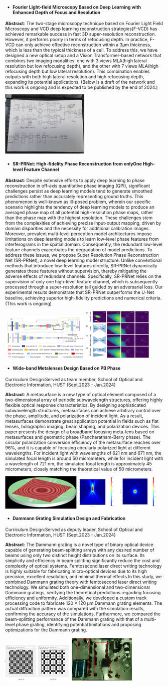 - #### Fourier Light-field Microscopy Based on Deep Learning with Enhanced Depth of Focus and Resolution
<b>Abstract</b>: The two-stage microscopy technique based on Fourier Light Field Microscopy and VCD deep learning reconstruction strategies(F-VCD) has achieved remarkable success in fast 3D super-resolution reconstruction. However, it performs poorly in terms of refocusing depth. In practice, F-VCD can only achieve effective reconstruction within a 3µm thickness, which is less than the typical thickness of a cell. To address this, we have designed a new optical setup and a Vision Transformer-based network that combines two imaging modalities: one with 3 views MLA(high lateral resolution but low refocusing depth), and the other with 7 views MLA(high refocusing depth but low lateral resolution). This combination enables outputs with both high lateral resolution and high refocusing depth, expanding its potential applications. (Below is a draft of the network and this work is ongoing and is expected to be published by the end of 2024.)

<img src="static/assets/projimage/network.jpg" alt="Project Image" style="max-width:50%; height:auto;" class="mt-3 mb-3">

- #### SR-PRNet: High-ﬁdelity Phase Reconstruction from onlyOne High-level Feature Channel
<b>Abstract</b>: Despite extensive efforts to apply deep learning to phase reconstruction in off-axis quantitative phase imaging (QPI), significant challenges persist as deep learning models tend to generate smoothed predictions rather than accurately representing ground truths. This phenomenon is well-known as ill-posed problem, wherein our specific scenario highlights the tendency of deep learning models to produce an averaged phase map of all potential high-resolution phase maps, rather than the phase map with the highest resolution. These challenges stem from the complexities of achieving precise input-output mapping, driven by domain disparities and the necessity for additional calibration images. Moreover, prevalent multi-level perception model architectures impose limitations on deep learning models to learn low-level phase features from interferograms in the spatial domain. Consequently, the redundant low-level feature channels exacerbates the degradation of model predictions. To address these issues, we propose Super Resolution Phase Reconstruction Net (SR-PRNet), a novel deep learning model structure. Unlike conventional methods that introduce low-level features directly, SR-PRNet dynamically generates these features without supervision, thereby mitigating the adverse effects of redundant channels. Specifically, SR-PRNet relies on the supervision of only one high-level feature channel, which is subsequently processed through a super-resolution tail guided by an adversarial loss. Our experimental results demonstrate that SR-PRNet outperforms the U-Net baseline, achieving superior high-ﬁdelity predictions and numerical criteria.(This work is ongoing)

<img src="static/assets/projimage/SR-PR.jpg" alt="our SR-PR net" style="max-width:50%; height:auto;" class="mt-3 mb-3">
<img src="static/assets/projimage/contrast.png" alt="contrast between Unet baseline with SR-PR net" style="max-width:40%; height:auto;" class="mt-3 mb-3">

- #### Wide-band Metalenses Design Based on PB Phase
Curriculum Design:Served as team member, School of Optical and Electronic Information, HUST (Sept.2023 - Jan.2024)

<b>Abstract</b>: A metasurface is a new type of optical element composed of a two-dimensional array of periodic subwavelength structures, offering highly flexible optical response characteristics. By designing sophisticated subwavelength structures, metasurfaces can achieve arbitrary control over the phase, amplitude, and polarization of incident light. As a result, metasurfaces demonstrate great application potential in fields such as flat lenses, holographic imaging, beam shaping, and polarization devices. This paper presents the design of a broadband focusing meta-lens based on metasurfaces and geometric phase (Pancharatnam-Berry phase). The circular polarization conversion efficiency of the metasurface reaches over 96%, and it is capable of focusing circularly polarized light at different wavelengths. For incident light with wavelengths of 621 nm and 671 nm, the simulated focal length is around 50 micrometers, while for incident light with a wavelength of 721 nm, the simulated focal length is approximately 45 micrometers, closely matching the theoretical value of 50 micrometers.

<img src="static/assets/projimage/pb.png" alt="Project Image" style="max-width:45%; height:auto;" class="mt-3 mb-3">
<img src="static/assets/projimage/pb1.jpg" alt="Project Image" style="max-width:50%; height:auto;" class="mt-3 mb-3">

- #### Dammann Grating Simulation Design and Fabrication
Curriculum Design:Served as deputy leader, School of Optical and Electronic Information, HUST (Sept.2023 - Jan.2024)

<b>Abstract</b>: The Dammann grating is a novel type of binary optical device capable of generating beam-splitting arrays with any desired number of beams using only two distinct height distributions on its surface. Its simplicity and efficiency in beam splitting significantly reduce the cost and complexity of optical systems. Femtosecond laser direct writing technology is highly suitable for fabricating micro-optical devices due to its high precision, excellent resolution, and minimal thermal effects.In this study, we combined Dammann grating theory with femtosecond laser direct writing technology. We simulated both one-dimensional and two-dimensional Dammann gratings, verifying the theoretical predictions regarding focusing efficiency and uniformity. Additionally, we developed a custom track processing code to fabricate 120 × 120 μm Dammann grating elements. The actual diffraction pattern was compared with the simulation results, confirming the accuracy of the simulations. Furthermore, we compared the beam-splitting performance of the Dammann grating with that of a multi-level phase grating, identifying potential limitations and proposing optimizations for the Dammann grating.

<img src="static/assets/projimage/Dammann.jpg" alt="Project Image" style="max-width:40%; height:auto;" class="mt-3 mb-3">
<img src="static/assets/projimage/laserwriting.png" alt="Project Image" style="max-width:40%; height:auto;" class="mt-3 mb-3">